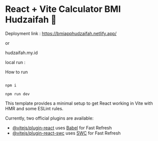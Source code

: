 # React + Vite Calculator BMI Hudzaifah 🔖

Deployment link :
https://bmiapphudzaifah.netlify.app/

or 

hudzaifah.my.id

local run :

How to run

```

npm i

npm run dev

```



This template provides a minimal setup to get React working in Vite with HMR and some ESLint rules.

Currently, two official plugins are available:

- [@vitejs/plugin-react](https://github.com/vitejs/vite-plugin-react/blob/main/packages/plugin-react/README.md) uses [Babel](https://babeljs.io/) for Fast Refresh
- [@vitejs/plugin-react-swc](https://github.com/vitejs/vite-plugin-react-swc) uses [SWC](https://swc.rs/) for Fast Refresh
